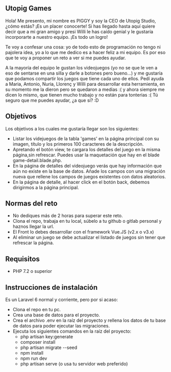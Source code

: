 ## Utopig Games

Hola! Me presento, mi nombre es PIGGY y soy la CEO de Utopig Studio, ¿cómo estás? ¡Es un placer conocerte! Si has llegado hasta aquí quiere decir que a mi gran amigo y presi Willi le has caído genial y le gustaría incorporarte a nuestro equipo. ¡Es todo un logro!

Te voy a confesar una cosa: yo de todo esto de programación no tengo ni pajolera idea, yo a lo que me dedico es a hacer feliz a mi equipo. Es por eso que te voy a proponer un reto a ver si me puedes ayudar.

A la mayoría del equipo le gustan los videojuegos (yo no se que le ven a eso de sentarse en una silla y darle a botones pero bueno...) y me gustaría que podamos compartir los juegos que tiene cada uno de ellos. Pedí ayuda a Maria, Antonio, Nuria, Llorenç y Willi para desarrollar esta herramienta, en su momento me la dieron pero se quedaron a medias :( y ahora siempre me dicen lo mismo, que tienen mucho trabajo y no están para tonterias :( Tú seguro que me puedes ayudar, ¿a que sí? :D

## Objetivos

Los objetivos a los cuales me gustaría llegar son los siguientes:

- Listar los videjuegos de la tabla 'games' en la página principal con su imagen, título y los primeros 100 caracteres de la descripción.
- Apretando el botón view, te cargara los detalles del juego en la misma página,sin refrescar. Puedes usar la maquetación que hay en el blade game-detail.blade.php.
- En la página de detalles del videojuego verás que hay información que aún no existe en la base de datos. Añade los campos con una migración nueva que rellene los campos de juegos existentes con datos aleatorios.
- En la página de detalle, al hacer click en el botón back, debemos dirigirmos a la página principal.

## Normas del reto

- No dediques más de 2 horas para superar este reto.
- Clona el repo, trabaja en tu local, súbelo a tu github o gitlab personal y haznos llegar la url.
- El Front lo debes desarrollar con el framework Vue.JS (v2.x o v3.x)
- Al eliminar un juego se debe actualizar el listado de juegos sin tener que refrescar la página.

## Requisitos

- PHP 7.2 o superior

## Instrucciones de instalación

Es un Laravel 6 normal y corriente, pero por si acaso:

- Clona el repo en tu pc.
- Crea una base de datos para el proyecto.
- Crea el archivo .env en la raíz del proyecto y rellena los datos de tu base de datos para poder ejecutar las migraciones.
- Ejecuta los siguientes comandos en la raíz del proyecto:
    - php artisan key:generate
    - composer install
    - php artisan migrate --seed
    - npm install
    - npm run dev
    - php artisan serve (o usa tu servidor web preferido)
